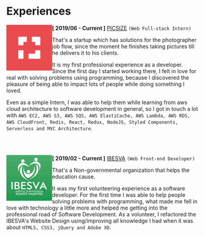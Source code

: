 # Experiences

<img src="assets/experiences/picsize.jpg" href="picsize.com.br" align="left" width="120">

**[ 2019/06 - Current ]** [PICSIZE](https://picsize.com.br) ``(Web Full-stack Intern)``

That's a startup which has solutions for the photographer job flow, since the moment he finishes taking pictures till he delivers it to his clients. 

It is my first professional experience as a developer. Since the first day I started working there, I felt in love for real with solving problems using programming, because I discovered the pleasure of being able to impact lots of people while doing something I loved.

Even as a simple Intern, I was able to help them while learning from aws cloud architecture to software development in general, so I got in touch a lot with `AWS EC2, AWS S3, AWS SQS, AWS ElastiCache, AWS Lambda, AWS RDS, AWS CloudFront, Redis, React, Redux, NodeJS, Styled Components, Serverless and MVC Architecture`.

<br></br>

<img src="assets/experiences/ibesva.jpeg" align="left" width="120">

**[ 2019/02 - Current ]** [IBESVA](https://ibesva.netlify.com) ``(Web Front-end Developer)``

That's a Non-governmental organization that helps the education cause.

It was my first volunteering experience as a software developer. For the first time I was able to help people solving problems with programming, what made me fell in love with technology a little more and helped me getting into the professional road of Software Development. As a volunteer, I refactored the IBESVA's Website Design using/improving all knowledge I had when it was about `HTML5, CSS3, jQuery and Adobe XD`.